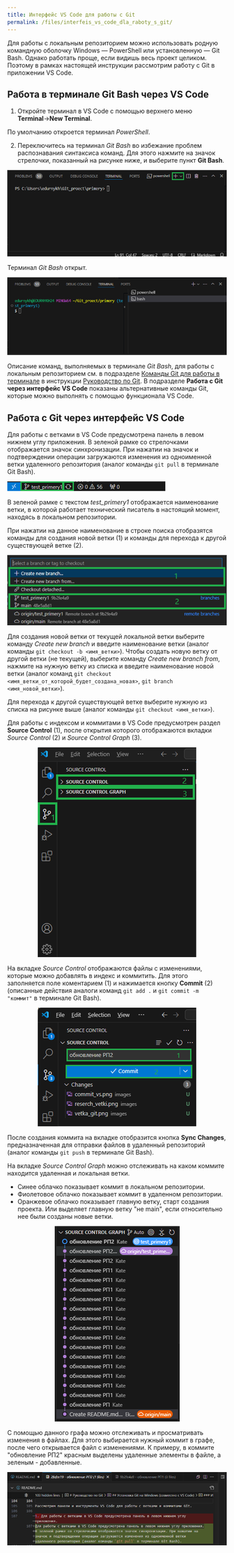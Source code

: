 ```yaml
---
title: Интерфейс VS Code для работы с Git
permalink: /files/interfeis_vs_code_dla_raboty_s_git/
---
```


Для работы с локальным репозиторием можно использовать родную командную оболочку Windows — PowerShell или установленную — Git Bash. Однако работать проще, если видишь весь проект целиком. Поэтому в рамках настоящей инструкции рассмотрим работу с Git в приложении VS Code.

## Работа в терминале Git Bash через VS Code

1. Откройте терминал в VS Code c помощью верхнего меню **Terminal**→**New Terminal**.

  По умолчанию откроется терминал *PowerShell*. 

2. Переключитесь на терминал *Git Bash* во избежание проблем распознавания синтаксиса команд. Для этого нажмите на значок стрелочки, показанный на рисунке ниже, и выберите пункт **Git Bash**.

![текст](images/terminal_bash.png)

Терминал *Git Bash* открыт.

![текст](images/terminal_git_bash.png)

Описание команд, выполняемых в терминале *Git Bash*, для работы с локальным репозиторием см. в подразделе [Команды Git для работы в терминале](/primery/files/rabota_s_lokalnum_repozitoriem/) в инструкции [Руководство по Git](/primery). В подразделе **Работа c Git через интерфейс VS Code** показаны альтернативные команды Git, которые можно выполнять с помощью функционала VS Code.

## Работа c Git через интерфейс VS Code

Для работы с ветками в VS Code предусмотрена панель в левом нижнем углу приложения. В зеленой рамке со стрелочками отображается значок синхронизации. При нажатии на значок и подтверждении операции загружаются изменения из одноименной ветки удаленного репозитория (аналог команды `git pull` в терминале Git Bash).

![текст](images/vetka_git.png)


В зеленой рамке с текстом *test_primery1* отображается наименование ветки, в которой работает технический писатель в настоящий момент, находясь в локальном репозитории. 

При нажатии на данное наименование в строке поиска отобразятся команды для создания новой ветки (1) и команды для перехода к другой существующей ветке (2).

<p align="center">
  <img src="images/reserch_vetki.png" />
</p>

Для создания новой ветки от текущей локальной ветки выберите команду *Create new branch* и введите наименование ветки (аналог команды `git checkout -b <имя_ветки>`). Чтобы создать новую ветку от другой ветки (не текущей), выберите команду *Create new branch from*, нажмите на нужную ветку из списка и введите наименование новой ветки (аналог команд `git checkout <имя_ветки_от_которой_будет_создана_новая>`, `git branch <имя_новой_ветки>`). 

Для перехода к другой существующей ветке выберите нужную из списка на рисунке выше (аналог команды `git checkout <имя_ветки>`). 

Для работы с индексом и коммитами в VS Code предусмотрен раздел **Source Control** (1), после открытия которого отображаются вкладки *Source Control* (2) и *Source Control Graph* (3).

<p align="center">
  <img src="/images/commit_vs.png" />
</p>

На вкладке *Source Control* отображаются файлы с изменениями, которые можно добавлять в индекс и коммитить. Для этого заполняется поле коментарием (1) и нажимается кнопку **Commit** (2) (описанные действия аналоги команд `git add .` и `git commit -m "коммит"` в терминале Git Bash).

<p align="center">
  <img src="/images/commit_git.png" />
</p>

После создания коммита на вкладке отобразится кнопка **Sync Changes**, предназначенная для отправки файлов в удаленный репозиторий (аналог команды `git push` в терминале Git Bash).

На вкладке *Source Control Graph* можно отслеживать на каком коммите находится удаленная и локальная ветки.
- Синее облачко показывает коммит в локальном репозитории.
- Фиолетовое облачко показывает коммит в удаленном репозитории.
- Оранжевое облачко показывает главную ветку, старт создания проекта. Или выделяет главную ветку "не main", если относительно нее были созданы новые ветки. 

<p align="center">
  <img src="/images/graf_source.png" />
</p> 

С помощью данного графа можно отслеживать и просматривать изменения в файлах. Для этого выбирается нужный коммит в графе, после чего открывается файл с изменениями. К примеру, в коммите "обновление РП2" красным выделены удаленные элементы в файле, а зеленым - добавленные.

<p align="center">
  <img src="/images/izmenenia_commit.png" />
</p>
